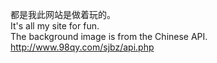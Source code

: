 都是我此网站是做着玩的。<br>
It's all my site for fun.<br>
The background image is from the Chinese API.<br>
http://www.98qy.com/sjbz/api.php<br>
